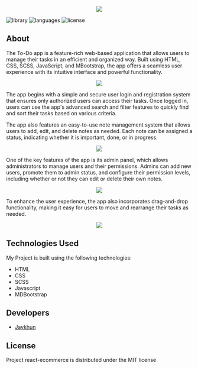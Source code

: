 <p align="center">
      <img src="https://i.imgur.com/pQQkg3M.png">
</p>

<p>
   <img src="https://img.shields.io/badge/library-mdbootstrap%20v6.0.0-%233583D5" alt="library">
   <img src="https://img.shields.io/badge/languages-javascript-%23E9D44D" alt="languages">
   <img src="https://img.shields.io/badge/license-MIT-%23A10000" alt="license">
</p>

## About

The To-Do app is a feature-rich web-based application that allows users to manage their tasks in an efficient and organized way. Built using HTML, CSS, SCSS, JavaScript, and MBootstrap, the app offers a seamless user experience with its intuitive interface and powerful functionality.

<p align="center">
      <img src="https://i.imgur.com/w9nJBAf.png">
</p>

The app begins with a simple and secure user login and registration system that ensures only authorized users can access their tasks. Once logged in, users can use the app's advanced search and filter features to quickly find and sort their tasks based on various criteria.

The app also features an easy-to-use note management system that allows users to add, edit, and delete notes as needed. Each note can be assigned a status, indicating whether it is important, done, or in progress.

<p align="center">
      <img src="https://i.imgur.com/PdbO88S.png">
</p>

One of the key features of the app is its admin panel, which allows administrators to manage users and their permissions. Admins can add new users, promote them to admin status, and configure their permission levels, including whether or not they can edit or delete their own notes.

<p align="center">
      <img src="https://i.imgur.com/5SjhaB9.png">
</p>

To enhance the user experience, the app also incorporates drag-and-drop functionality, making it easy for users to move and rearrange their tasks as needed. 

<p align="center">
      <img src="https://i.imgur.com/S2DFNXV.png">
</p>

## Technologies Used
My Project is built using the following technologies:

- HTML
- CSS
- SCSS
- Javascript
- MDBootstrap

## Developers

- [Jaykhun](https://github.com/Jaykhun)

## License

Project react-ecommerce is distributed under the MIT license
